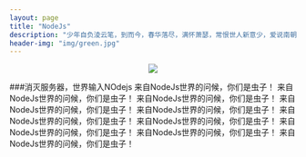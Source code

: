 ```yaml
---
layout: page
title: "NodeJs"
description: "少年自负淩云笔，到而今，春华落尽，满怀萧瑟，常恨世人新意少，爱说南朝狂客！"
header-img: "img/green.jpg"
---
```



<center>
    <p><img src="http://7xlfkx.com1.z0.glb.clouddn.com/white2.jpg" align="center"></p>
</center>

###消灭服务器，世界输入NOdejs
来自NodeJs世界的问候，你们是虫子！
来自NodeJs世界的问候，你们是虫子！
来自NodeJs世界的问候，你们是虫子！
来自NodeJs世界的问候，你们是虫子！
来自NodeJs世界的问候，你们是虫子！
来自NodeJs世界的问候，你们是虫子！
来自NodeJs世界的问候，你们是虫子！
来自NodeJs世界的问候，你们是虫子！
来自NodeJs世界的问候，你们是虫子！
来自NodeJs世界的问候，你们是虫子！